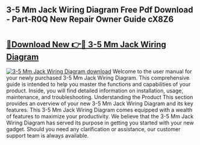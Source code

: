## 3-5 Mm Jack Wiring Diagram Free Pdf Download - Part-R0Q New Repair Owner Guide cX8Z6

# <h2><a href="http://dfnb6b.blite.top/?on=3-5+Mm+Jack+Wiring+Diagram">🔗Download New 👉🔴 3-5 Mm Jack Wiring Diagram</a></h2>

[![3-5 Mm Jack Wiring Diagram download](https://i.imgur.com/lujVjoI.png)](http://dfnb6b.blite.top/?on=3-5+Mm+Jack+Wiring+Diagram)
Welcome to the user manual for your newly purchased 3-5 Mm Jack Wiring Diagram. This comprehensive guide is intended to help you master the functions and capabilities of your product. Inside, you will find detailed information on installation, usage, maintenance, and troubleshooting. Understanding the Product This section provides an overview of your new 3-5 Mm Jack Wiring Diagram and its key features. This 3-5 Mm Jack Wiring Diagram comes equipped with a wealth of features to maximize your productivity. We believe that the 3-5 Mm Jack Wiring Diagram has served its purpose in getting you started with your new gadget. Should you need any clarification or assistance, our customer support team is always available.

